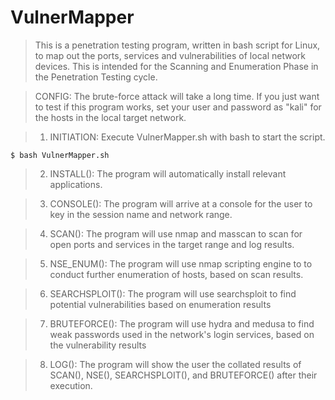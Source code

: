# VulnerMapper

> This is a penetration testing program, written in bash script for Linux, to map out the ports, services and vulnerabilities of local network devices. This is intended for the Scanning and Enumeration Phase in the Penetration Testing cycle.

> CONFIG: The brute-force attack will take a long time. If you just want to test if this program works, set your user and password as "kali" for the hosts in the local target network.

> 1. INITIATION: Execute VulnerMapper.sh with bash to start the script.

    $ bash VulnerMapper.sh

> 2. INSTALL(): The program will automatically install relevant applications.


> 3. CONSOLE(): The program will arrive at a console for the user to key in the session name and network range.


> 4. SCAN(): The program will use nmap and masscan to scan for open ports and services in the target range and log results.


> 5. NSE_ENUM(): The program will use nmap scripting engine to to conduct further enumeration of hosts, based on scan results.


> 6. SEARCHSPLOIT(): The program will use searchsploit to find potential vulnerabilities based on enumeration results


> 7. BRUTEFORCE(): The program will use hydra and medusa to find weak passwords used in the network's login services, based on the vulnerability results


> 8. LOG(): The program will show the user the collated results of SCAN(), NSE(), SEARCHSPLOIT(), and BRUTEFORCE() after their execution.

